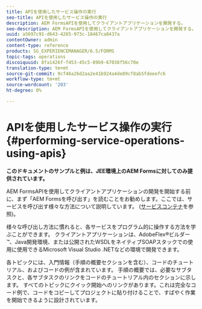 ```yaml
---
title: APIを使用したサービス操作の実行
seo-title: APIを使用したサービス操作の実行
description: AEM FormsAPIを使用してクライアントアプリケーションを開発する。
seo-description: AEM FormsAPIを使用してクライアントアプリケーションを開発する。
uuid: a5697c91-d643-4265-973c-18467ca0437a
contentOwner: admin
content-type: reference
products: SG_EXPERIENCEMANAGER/6.5/FORMS
topic-tags: operations
discoiquuid: 8fa1426f-f453-45c5-89b9-67038f56c70e
translation-type: tm+mt
source-git-commit: 9cf46a26d2aa2e41b924a4de89cf8ab5fdeeefc6
workflow-type: tm+mt
source-wordcount: '203'
ht-degree: 0%

---
```



# APIを使用したサービス操作の実行{#performing-service-operations-using-apis}

**このドキュメントのサンプルと例は、JEE環境上のAEM Formsに対してのみ提供されています。**

AEM FormsAPIを使用してクライアントアプリケーションの開発を開始する前に、まず「AEM Formsを呼び出す」を読むことをお勧めします。ここでは、サービスを呼び出す様々な方法について説明しています。 ([サービスコンテナ](/help/forms/developing/service-container.md#service-container)を参照)。

様々な呼び出し方法に慣れると、各サービスをプログラム的に操作する方法を学ぶことができます。 クライアントアプリケーションは、AdobeFlex®ビルダー™、Java開発環境、または公開されたWSDLをネイティブSOAPスタックでの使用に使用できるMicrosoft Visual Studio .NETなどの環境で開発できます。

各トピックには、入門情報（手順の概要セクションを含む）、コードのチュートリアル、およびコードの例が含まれています。 手順の概要では、必要なサブタスクと、各サブタスクのリンクをコードのチュートリアル内のセクションに示します。 すべてのトピックにクイック開始へのリンクがあります。これは完全なコード例で、コードをコピーしてプロジェクトに貼り付けることで、すばやく作業を開始できるように設計されています。
